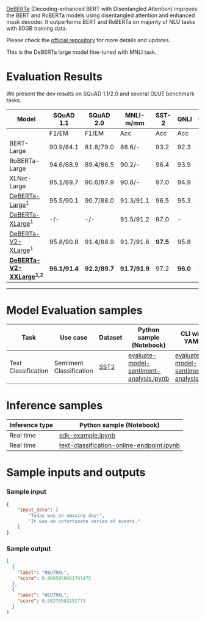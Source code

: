[DeBERTa](https://arxiv.org/abs/2006.03654) (Decoding-enhanced BERT with Disentangled Attention) improves the BERT and RoBERTa models using disentangled attention and enhanced mask decoder. It outperforms BERT and RoBERTa on  majority of NLU tasks with 80GB training data. 

Please check the [official repository](https://github.com/microsoft/DeBERTa) for more details and updates.

This is the DeBERTa large model fine-tuned with MNLI task.

# Evaluation Results

We present the dev results on SQuAD 1.1/2.0 and several GLUE benchmark tasks.

| Model                                                                                       | SQuAD 1.1     | SQuAD 2.0     | MNLI-m/mm     | SST-2    | QNLI     | CoLA     | RTE      | MRPC          | QQP           | STS-B         |
| ------------------------------------------------------------------------------------------- | ------------- | ------------- | ------------- | -------- | -------- | -------- | -------- | ------------- | ------------- | ------------- |
|                                                                                             | F1/EM         | F1/EM         | Acc           | Acc      | Acc      | MCC      | Acc      | Acc/F1        | Acc/F1        | P/S           |
| BERT-Large                                                                                  | 90.9/84.1     | 81.8/79.0     | 86.6/-        | 93.2     | 92.3     | 60.6     | 70.4     | 88.0/-        | 91.3/-        | 90.0/-        |
| RoBERTa-Large                                                                               | 94.6/88.9     | 89.4/86.5     | 90.2/-        | 96.4     | 93.9     | 68.0     | 86.6     | 90.9/-        | 92.2/-        | 92.4/-        |
| XLNet-Large                                                                                 | 95.1/89.7     | 90.6/87.9     | 90.8/-        | 97.0     | 94.9     | 69.0     | 85.9     | 90.8/-        | 92.3/-        | 92.5/-        |
| [DeBERTa-Large](https://huggingface.co/microsoft/deberta-large)<sup>1</sup>                 | 95.5/90.1     | 90.7/88.0     | 91.3/91.1     | 96.5     | 95.3     | 69.5     | 91.0     | 92.6/94.6     | 92.3/-        | 92.8/92.5     |
| [DeBERTa-XLarge](https://huggingface.co/microsoft/deberta-xlarge)<sup>1</sup>               | -/-           | -/-           | 91.5/91.2     | 97.0     | -        | -        | 93.1     | 92.1/94.3     | -             | 92.9/92.7     |
| [DeBERTa-V2-XLarge](https://huggingface.co/microsoft/deberta-v2-xlarge)<sup>1</sup>         | 95.8/90.8     | 91.4/88.9     | 91.7/91.6     | **97.5** | 95.8     | 71.1     | **93.9** | 92.0/94.2     | 92.3/89.8     | 92.9/92.9     |
| **[DeBERTa-V2-XXLarge](https://huggingface.co/microsoft/deberta-v2-xxlarge)<sup>1,2</sup>** | **96.1/91.4** | **92.2/89.7** | **91.7/91.9** | 97.2     | **96.0** | **72.0** | 93.5     | **93.1/94.9** | **92.7/90.3** | **93.2/93.1** |
--------

# Model Evaluation samples

Task| Use case| Dataset| Python sample (Notebook)| CLI with YAML
|--|--|--|--|--|
Text Classification|Sentiment Classification|<a href="https://huggingface.co/datasets/glue/viewer/sst2/validation" target="_blank">SST2</a>|<a href="https://aka.ms/evaluate-model-sentiment-analysis" target="_blank">evaluate-model-sentiment-analysis.ipynb</a>|<a href="https://aka.ms/evaluate-model-sentiment-analysis-cli" target="_blank">evaluate-model-sentiment-analysis.yml</a>

# Inference samples

Inference type|Python sample (Notebook)
|--|--|
Real time|[sdk-example.ipynb](https://aka.ms/sdk-notebook-examples)
Real time|[text-classification-online-endpoint.ipynb](https://aka.ms/text-classification-online-endpoint-oss)

# Sample inputs and outputs

### Sample input
```json
{
    "input_data": [
        "Today was an amazing day!",
        "It was an unfortunate series of events."
    ]
}
```

### Sample output
```json
[
  {
    "label": "NEUTRAL",
    "score": 0.9605958461761475
  },
  {
    "label": "NEUTRAL",
    "score": 0.98270583152771
  }
]
```
